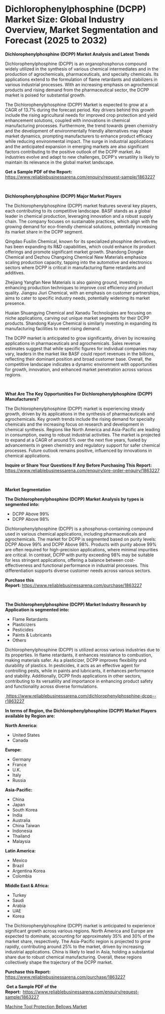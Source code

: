 <p><h1>Dichlorophenylphosphine (DCPP) Market Size: Global Industry Overview, Market Segmentation and Forecast (2025 to 2032)</h1></p><p><strong>Dichlorophenylphosphine (DCPP) Market Analysis and Latest Trends</strong></p>
<p><p>Dichlorophenylphosphine (DCPP) is an organophosphorus compound widely utilized in the synthesis of various chemical intermediates and in the production of agrochemicals, pharmaceuticals, and specialty chemicals. Its applications extend to the formulation of flame retardants and stabilizers in various industrial processes. With an increasing emphasis on agrochemical products and rising demand from the pharmaceutical sector, the DCPP market is poised for substantial growth.</p><p>The Dichlorophenylphosphine (DCPP) Market is expected to grow at a CAGR of 13.7% during the forecast period. Key drivers behind this growth include the rising agricultural needs for improved crop protection and yield enhancement solutions, coupled with innovations in chemical manufacturing processes. Furthermore, the trend towards green chemistry and the development of environmentally friendly alternatives may shape market dynamics, prompting manufacturers to enhance product efficacy while reducing environmental impact. The surge in industrial applications and the anticipated expansion in emerging markets are also significant factors contributing to the positive outlook of the DCPP market. As industries evolve and adapt to new challenges, DCPP's versatility is likely to maintain its relevance in the global market landscape.</p></p>
<p><strong>Get a Sample PDF of the Report:&nbsp;</strong> <a href="https://www.reliablebusinessarena.com/enquiry/request-sample/1863227?utm_campaign=1932&utm_medium=2&utm_source=Github&utm_content=ia&utm_term=04022025&utm_id=dichlorophenylphosphine-dcpp">https://www.reliablebusinessarena.com/enquiry/request-sample/1863227</a></p>
<p>&nbsp;</p>
<p><strong>Dichlorophenylphosphine (DCPP) Major Market Players</strong></p>
<p><p>The Dichlorophenylphosphine (DCPP) market features several key players, each contributing to its competitive landscape. BASF stands as a global leader in chemical production, leveraging innovation and a robust supply chain. The company focuses on sustainable practices, which align with the growing demand for eco-friendly chemical solutions, potentially increasing its market share in the DCPP segment.</p><p>Qingdao Fusilin Chemical, known for its specialized phosphine derivatives, has been expanding its R&D capabilities, which could enhance its product offerings and promote significant market growth. Shandong Dongke Chemical and Dezhou Changxing Chemical New Materials emphasize scaling production capacity, tapping into the automotive and electronics sectors where DCPP is critical in manufacturing flame retardants and additives.</p><p>Zhejiang Yangfan New Materials is also gaining ground, investing in enhancing production techniques to improve cost efficiency and product quality. Jiangsu Jiuri Chemical, with an emphasis on customer partnerships, aims to cater to specific industry needs, potentially widening its market presence.</p><p>Huaian Shuangying Chemical and Xanadu Technologies are focusing on niche applications, carving out unique market segments for their DCPP products. Shandong Kaiyue Chemical is similarly investing in expanding its manufacturing facilities to meet rising demand.</p><p>The DCPP market is anticipated to grow significantly, driven by increasing applications in pharmaceuticals and agrochemicals. Sales revenue estimates suggest that while specific figures for individual companies may vary, leaders in the market like BASF could report revenues in the billions, reflecting their dominant position and broad customer base. Overall, the competitive landscape indicates a dynamic environment with opportunities for growth, innovation, and enhanced market penetration across various regions.</p></p>
<p>&nbsp;</p>
<p><strong>What Are The Key Opportunities For Dichlorophenylphosphine (DCPP) Manufacturers?</strong></p>
<p><p>The Dichlorophenylphosphine (DCPP) market is experiencing steady growth, driven by its applications in the synthesis of pharmaceuticals and agrochemicals. Key growth trends include the rising demand for specialty chemicals and the increasing focus on research and development in chemical synthesis. Regions like North America and Asia-Pacific are leading in consumption, owing to robust industrial activities. The market is projected to expand at a CAGR of around 5% over the next five years, fueled by advancements in green chemistry and regulatory support for safer chemical processes. Future outlook remains positive, influenced by innovations in chemical applications.</p></p>
<p><strong>Inquire or Share Your Questions If Any Before Purchasing This Report:</strong> <a href="https://www.reliablebusinessarena.com/enquiry/pre-order-enquiry/1863227?utm_campaign=1932&utm_medium=2&utm_source=Github&utm_content=ia&utm_term=04022025&utm_id=dichlorophenylphosphine-dcpp">https://www.reliablebusinessarena.com/enquiry/pre-order-enquiry/1863227</a></p>
<p>&nbsp;</p>
<p><strong>Market Segmentation</strong></p>
<p><strong>The Dichlorophenylphosphine (DCPP) Market Analysis by types is segmented into:</strong></p>
<p><ul><li>DCPP Above 99%</li><li>DCPP Above 98%</li></ul></p>
<p><p>Dichlorophenylphosphine (DCPP) is a phosphorus-containing compound used in various chemical applications, including pharmaceuticals and agrochemicals. The market for DCPP is segmented based on purity levels: DCPP Above 99% and DCPP Above 98%. Products with purity above 99% are often required for high-precision applications, where minimal impurities are critical. In contrast, DCPP with purity exceeding 98% may be suitable for less stringent applications, offering a balance between cost-effectiveness and functional performance in industrial processes. This differentiation supports diverse customer needs across various sectors.</p></p>
<p><strong>Purchase this Report:&nbsp;</strong><a href="https://www.reliablebusinessarena.com/purchase/1863227?utm_campaign=1932&utm_medium=2&utm_source=Github&utm_content=ia&utm_term=04022025&utm_id=dichlorophenylphosphine-dcpp">https://www.reliablebusinessarena.com/purchase/1863227</a></p>
<p>&nbsp;</p>
<p><strong>The Dichlorophenylphosphine (DCPP) Market Industry Research by Application is segmented into:</strong></p>
<p><ul><li>Flame Retardants</li><li>Plasticizers</li><li>Pesticides</li><li>Paints & Lubricants</li><li>Others</li></ul></p>
<p><p>Dichlorophenylphosphine (DCPP) is utilized across various industries due to its properties. In flame retardants, it enhances resistance to combustion, making materials safer. As a plasticizer, DCPP improves flexibility and durability of plastics. In pesticides, it acts as an effective agent for controlling pests, while in paints and lubricants, it enhances performance and stability. Additionally, DCPP finds applications in other sectors, contributing to its versatility and importance in enhancing product safety and functionality across diverse formulations.</p></p>
<p><a href="https://www.reliablebusinessarena.com/dichlorophenylphosphine-dcpp--r1863227?utm_campaign=1932&utm_medium=2&utm_source=Github&utm_content=ia&utm_term=04022025&utm_id=dichlorophenylphosphine-dcpp">&nbsp;https://www.reliablebusinessarena.com/dichlorophenylphosphine-dcpp--r1863227</a></p>
<p><strong>In terms of Region, the Dichlorophenylphosphine (DCPP) Market Players available by Region are:</strong></p>
<p>
    <p> <strong> North America: </strong>
        <ul>
            <li>United States</li>
            <li>Canada</li>
        </ul>
        </p> 
    <p> <strong> Europe: </strong>
        <ul>
            <li>Germany</li>
            <li>France</li>
            <li>U.K.</li>
            <li>Italy</li>
            <li>Russia</li>
        </ul>
        </p> 
    <p> <strong> Asia-Pacific: </strong>
        <ul>
            <li>China</li>
            <li>Japan</li>
            <li>South Korea</li>
            <li>India</li>
            <li>Australia</li>
            <li>China Taiwan</li>
            <li>Indonesia</li>
            <li>Thailand</li>
            <li>Malaysia</li>
        </ul>
        </p> 
    <p> <strong> Latin America: </strong>
        <ul>
            <li>Mexico</li>
            <li>Brazil</li>
            <li>Argentina Korea</li>
            <li>Colombia</li>
        </ul>
        </p> 
    <p> <strong> Middle East & Africa: </strong>
        <ul>
            <li>Turkey</li>
            <li>Saudi</li>
            <li>Arabia</li>
            <li>UAE</li>
            <li>Korea</li>
        </ul>
    </p>
    </p>
<p><p>The Dichlorophenylphosphine (DCPP) market is anticipated to experience significant growth across various regions. North America and Europe are expected to dominate, accounting for approximately 35% and 30% of the market share, respectively. The Asia-Pacific region is projected to grow rapidly, contributing around 25% to the market, driven by increasing industrial applications. China is likely to lead in Asia, holding a substantial share due to robust chemical manufacturing. Overall, these regions collectively shape the trajectory of the DCPP market.</p></p>
<p><strong>Purchase this Report: </strong><a href="https://www.reliablebusinessarena.com/purchase/1863227?utm_campaign=1932&utm_medium=2&utm_source=Github&utm_content=ia&utm_term=04022025&utm_id=dichlorophenylphosphine-dcpp">https://www.reliablebusinessarena.com/purchase/1863227</a></p>
<p>&nbsp;<strong>Get a Sample PDF of the Report:&nbsp;&nbsp;</strong><a href="https://www.reliablebusinessarena.com/enquiry/request-sample/1863227?utm_campaign=1932&utm_medium=2&utm_source=Github&utm_content=ia&utm_term=04022025&utm_id=dichlorophenylphosphine-dcpp">https://www.reliablebusinessarena.com/enquiry/request-sample/1863227</a></p>
<p><strong></strong></p>
<p><p><a href="https://github.com/luckyshygirl/Market-Research-Report-List-7/blob/main/machine-tool-protection-bellows-market.md?utm_campaign=1932&utm_medium=2&utm_source=Github&utm_content=ia&utm_term=04022025&utm_id=dichlorophenylphosphine-dcpp">Machine Tool Protection Bellows Market</a></p></p>